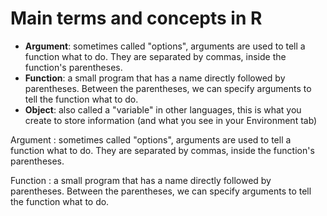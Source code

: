 # Main terms and concepts in R

* **Argument**: sometimes called "options", arguments are used to tell a function what to do. They are separated by commas, inside the function's parentheses.
* **Function**: a small program that has a name directly followed by parentheses. Between the parentheses, we can specify arguments to tell the function what to do.
* **Object**: also called a "variable" in other languages, this is what you create to store information (and what you see in your Environment tab)


Argument
: sometimes called "options", arguments are used to tell a function what to do. They are separated by commas, inside the function's parentheses.

Function
: a small program that has a name directly followed by parentheses. Between the parentheses, we can specify arguments to tell the function what to do.